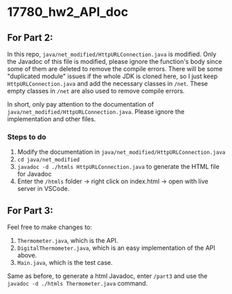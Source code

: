 # 17780_hw2_API_doc

## For Part 2:
In this repo, `java/net_modified/HttpURLConnection.java` is modified. Only the Javadoc of this file is modified, please ignore the function's body since some of them are deleted to remove the compile errors. There will be some "duplicated module" issues if the whole JDK is cloned here, so I just keep `HttpURLConnection.java` and add the necessary classes in `/net`. These empty classes in `/net` are also used to remove compile errors.

In short, only pay attention to the documentation of `java/net_modified/HttpURLConnection.java`. Please ignore the implementation and other files.

### Steps to do
1. Modify the documentation in `java/net_modified/HttpURLConnection.java`
2. `cd java/net_modified`
3. `javadoc -d ./htmls HttpURLConnection.java` to generate the HTML file for Javadoc
4. Enter the `/htmls` folder -> right click on index.html -> open with live server in VSCode.


## For Part 3:
Feel free to make changes to:
1. `Thermometer.java`, which is the API.
2. `DigitalThermometer.java`, which is an easy implementation of the API above.
3. `Main.java`, which is the test case.

Same as before, to generate a html Javadoc, enter `/part3` and use the `javadoc -d ./htmls Thermometer.java` command.


